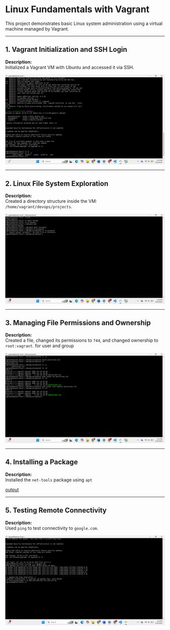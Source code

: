 # Linux Fundamentals with Vagrant

This project demonstrates basic Linux system administration using a virtual machine managed by Vagrant.

---

## 1. Vagrant Initialization and SSH Login

**Description:**  
Initialized a Vagrant VM with Ubuntu and accessed it via SSH.

![Vagrant Init and SSH](screenshots/1.png)

---

## 2. Linux File System Exploration

**Description:**  
Created a directory structure inside the VM: `/home/vagrant/devops/projects`.

![Linux Folder Structure](screenshots/2.png)

---

## 3. Managing File Permissions and Ownership

**Description:**  
Created a file, changed its permissions to `744`, and changed ownership to `root:vagrant`. for user and group

![Permissions and Ownership](screenshots/3.png)

---

## 4. Installing a Package

**Description:**  
Installed the `net-tools` package using `apt` 

[output](screenshots/4.png)

---

## 5. Testing Remote Connectivity

**Description:**  
Used `ping` to test connectivity to `google.com`.

![Ping Output](screenshots/5.png)




